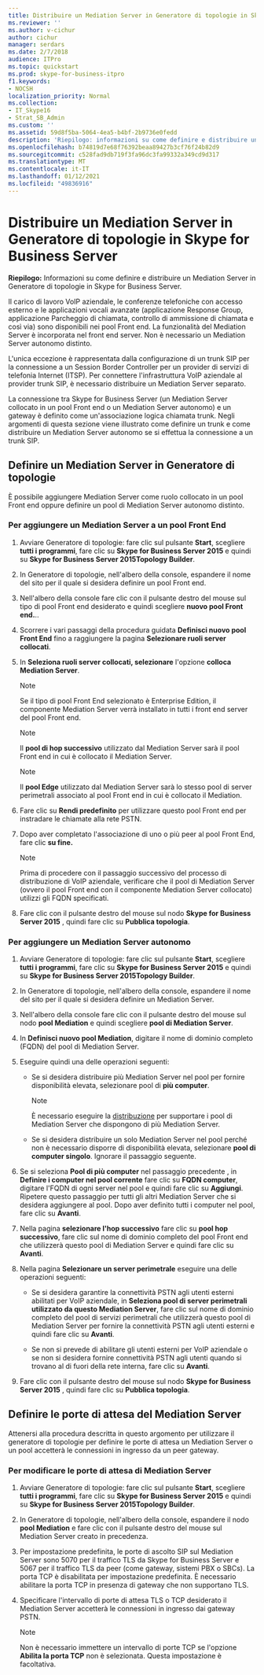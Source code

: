 ```yaml
---
title: Distribuire un Mediation Server in Generatore di topologie in Skype for Business Server
ms.reviewer: ''
ms.author: v-cichur
author: cichur
manager: serdars
ms.date: 2/7/2018
audience: ITPro
ms.topic: quickstart
ms.prod: skype-for-business-itpro
f1.keywords:
- NOCSH
localization_priority: Normal
ms.collection:
- IT_Skype16
- Strat_SB_Admin
ms.custom: ''
ms.assetid: 59d8f5ba-5064-4ea5-b4bf-2b9736e0fedd
description: 'Riepilogo: informazioni su come definire e distribuire un Mediation Server in Generatore di topologie in Skype for Business Server.'
ms.openlocfilehash: b74819d7e68f76392beaa89427b3cf76f24b82d9
ms.sourcegitcommit: c528fad9db719f3fa96dc3fa99332a349cd9d317
ms.translationtype: MT
ms.contentlocale: it-IT
ms.lasthandoff: 01/12/2021
ms.locfileid: "49836916"
---
```

# <a name="deploy-a-mediation-server-in-topology-builder-in-skype-for-business-server"></a>Distribuire un Mediation Server in Generatore di topologie in Skype for Business Server
 
**Riepilogo:** Informazioni su come definire e distribuire un Mediation Server in Generatore di topologie in Skype for Business Server.
  
Il carico di lavoro VoIP aziendale, le conferenze telefoniche con accesso esterno e le applicazioni vocali avanzate (applicazione Response Group, applicazione Parcheggio di chiamata, controllo di ammissione di chiamata e così via) sono disponibili nei pool Front end. La funzionalità del Mediation Server è incorporata nel front end server. Non è necessario un Mediation Server autonomo distinto. 
  
L'unica eccezione è rappresentata dalla configurazione di un trunk SIP per la connessione a un Session Border Controller per un provider di servizi di telefonia Internet (ITSP). Per connettere l'infrastruttura VoIP aziendale al provider trunk SIP, è necessario distribuire un Mediation Server separato.
  
La connessione tra Skype for Business Server (un Mediation Server collocato in un pool Front end o un Mediation Server autonomo) e un gateway è definito come un'associazione logica chiamata trunk. Negli argomenti di questa sezione viene illustrato come definire un trunk e come distribuire un Mediation Server autonomo se si effettua la connessione a un trunk SIP.
  
## <a name="define-a-mediation-server-in-topology-builder"></a>Definire un Mediation Server in Generatore di topologie

È possibile aggiungere Mediation Server come ruolo collocato in un pool Front end oppure definire un pool di Mediation Server autonomo distinto.
  
### <a name="to-add-a-mediation-server-to-a-front-end-pool"></a>Per aggiungere un Mediation Server a un pool Front End

1. Avviare Generatore di topologie: fare clic sul pulsante **Start**, scegliere **tutti i programmi**, fare clic su **Skype for Business Server 2015** e quindi su **Skype for Business Server 2015Topology Builder**.
    
2. In Generatore di topologie, nell'albero della console, espandere il nome del sito per il quale si desidera definire un pool Front end.
    
3. Nell'albero della console fare clic con il pulsante destro del mouse sul tipo di pool Front end desiderato e quindi scegliere **nuovo pool Front end.**..
    
4. Scorrere i vari passaggi della procedura guidata **Definisci nuovo pool Front End** fino a raggiungere la pagina **Selezionare ruoli server collocati**.
    
5. In **Seleziona ruoli server collocati, selezionare** l'opzione **colloca Mediation Server**.
    
    > [!NOTE]
    > Se il tipo di pool Front End selezionato è Enterprise Edition, il componente Mediation Server verrà installato in tutti i front end server del pool Front end. 
  
    > [!NOTE]
    > Il **pool di hop successivo** utilizzato dal Mediation Server sarà il pool Front end in cui è collocato il Mediation Server.
  
    > [!NOTE]
    > Il **pool Edge** utilizzato dal Mediation Server sarà lo stesso pool di server perimetrali associato al pool Front end in cui è collocato il Mediation.
  
6. Fare clic su **Rendi predefinito** per utilizzare questo pool Front end per instradare le chiamate alla rete PSTN.
    
7. Dopo aver completato l'associazione di uno o più peer al pool Front End, fare clic **su fine.**
    
    > [!NOTE]
    > Prima di procedere con il passaggio successivo del processo di distribuzione di VoIP aziendale, verificare che il pool di Mediation Server (ovvero il pool Front end con il componente Mediation Server collocato) utilizzi gli FQDN specificati. 
  
8. Fare clic con il pulsante destro del mouse sul nodo **Skype for Business Server 2015** , quindi fare clic su **Pubblica topologia**.
    
### <a name="to-add-a-standalone-mediation-server"></a>Per aggiungere un Mediation Server autonomo

1. Avviare Generatore di topologie: fare clic sul pulsante **Start**, scegliere **tutti i programmi**, fare clic su **Skype for Business Server 2015** e quindi su **Skype for Business Server 2015Topology Builder**.
    
2. In Generatore di topologie, nell'albero della console, espandere il nome del sito per il quale si desidera definire un Mediation Server.
    
3. Nell'albero della console fare clic con il pulsante destro del mouse sul nodo **pool Mediation** e quindi scegliere **pool di Mediation Server**.
    
4. In **Definisci nuovo pool Mediation**, digitare il nome di dominio completo (FQDN) del pool di Mediation Server.
    
5. Eseguire quindi una delle operazioni seguenti:
    
   - Se si desidera distribuire più Mediation Server nel pool per fornire disponibilità elevata, selezionare pool di **più computer**.
    
     > [!NOTE]
     > È necessario eseguire la [distribuzione](../../plan-your-deployment/network-requirements/load-balancing.md#BKMK_DNSLoadBalancing) per supportare i pool di Mediation Server che dispongono di più Mediation Server.
  
   - Se si desidera distribuire un solo Mediation Server nel pool perché non è necessario disporre di disponibilità elevata, selezionare **pool di computer singolo**. Ignorare il passaggio seguente.
    
6. Se si seleziona **Pool di più computer** nel passaggio precedente , in **Definire i computer nel pool corrente** fare clic su **FQDN computer**, digitare l'FQDN di ogni server nel pool e quindi fare clic su **Aggiungi**. Ripetere questo passaggio per tutti gli altri Mediation Server che si desidera aggiungere al pool. Dopo aver definito tutti i computer nel pool, fare clic su **Avanti**.
    
7. Nella pagina **selezionare l'hop successivo** fare clic su **pool hop successivo**, fare clic sul nome di dominio completo del pool Front end che utilizzerà questo pool di Mediation Server e quindi fare clic su **Avanti**.
    
8. Nella pagina **Selezionare un server perimetrale** eseguire una delle operazioni seguenti:
    
   - Se si desidera garantire la connettività PSTN agli utenti esterni abilitati per VoIP aziendale, in **Seleziona pool di server perimetrali utilizzato da questo Mediation Server**, fare clic sul nome di dominio completo del pool di servizi perimetrali che utilizzerà questo pool di Mediation Server per fornire la connettività PSTN agli utenti esterni e quindi fare clic su **Avanti**.
    
   - Se non si prevede di abilitare gli utenti esterni per VoIP aziendale o se non si desidera fornire connettività PSTN agli utenti quando si trovano al di fuori della rete interna, fare clic su **Avanti**.
    
9. Fare clic con il pulsante destro del mouse sul nodo **Skype for Business Server 2015** , quindi fare clic su **Pubblica topologia**.
    
## <a name="define-the-mediation-server-listening-ports"></a>Definire le porte di attesa del Mediation Server

Attenersi alla procedura descritta in questo argomento per utilizzare il generatore di topologie per definire le porte di attesa un Mediation Server o un pool accetterà le connessioni in ingresso da un peer gateway.
  
### <a name="to-modify-the-mediation-server-listening-ports"></a>Per modificare le porte di attesa di Mediation Server

1. Avviare Generatore di topologie: fare clic sul pulsante **Start**, scegliere **tutti i programmi**, fare clic su **Skype for Business Server 2015** e quindi su **Skype for Business Server 2015Topology Builder**.
    
2. In Generatore di topologie, nell'albero della console, espandere il nodo **pool Mediation** e fare clic con il pulsante destro del mouse sul Mediation Server creato in precedenza.
    
3. Per impostazione predefinita, le porte di ascolto SIP sul Mediation Server sono 5070 per il traffico TLS da Skype for Business Server e 5067 per il traffico TLS da peer (come gateway, sistemi PBX o SBCs). La porta TCP è disabilitata per impostazione predefinita. È necessario abilitare la porta TCP in presenza di gateway che non supportano TLS.
    
4. Specificare l'intervallo di porte di attesa TLS o TCP desiderato il Mediation Server accetterà le connessioni in ingresso dai gateway PSTN.
    
    > [!NOTE]
    > Non è necessario immettere un intervallo di porte TCP se l'opzione **Abilita la porta TCP** non è selezionata. Questa impostazione è facoltativa.
  

